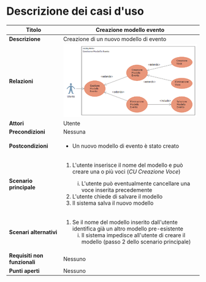 Descrizione dei casi d'uso
===

Titolo | Creazione modello evento
--- | ---
**Descrizione** | Creazione di un nuovo modello di evento
**Relazioni** | ![Creazione Modello Evento](Immagini/GestioneModelloEvento.png)
**Attori** | Utente
**Precondizioni** | Nessuna
**Postcondizioni** | <ul><li>Un nuovo modello di evento è stato creato</li></ul>
**Scenario principale** | <ol><li>L'utente inserisce il nome del modello e può creare una o più voci (*CU Creazione Voce*)</li><ol type="i"><li>L'utente può eventualmente cancellare una voce inserita precedemente</li></ol><li>L'utente chiede di salvare il modello</li><li>Il sistema salva il nuovo modello</li></ol>
**Scenari alternativi** | <ol start="1"><li>Se il nome del modello inserito dall'utente identifica già un altro modello pre-esistente<ol type="i"><li>Il sistema impedisce all'utente di creare il modello (passo 2 dello scenario principale)</li></ol></li></ol>
**Requisiti non funzionali** | Nessuno
**Punti aperti** | Nessuno

